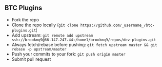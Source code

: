 ## BTC Plugins

* Fork the repo
* Clone the repo locally (`git clone https://github.com/_username_/btc-plugins.git`)
* Add upstream: `git remote add upstream ssh://brookmq9@66.147.247.44:/home1/brookmq9/repos/dev-plugins.git`
* Always fetch/rebase before pushing: `git fetch upstream master && git rebase -p upstream/master`
* Push your commits to your fork: `git push origin master`
* Submit pull request